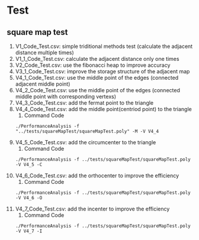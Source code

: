 # Test

## square map test
1. V1_Code_Test.csv: simple triditional methods test (calculate the adjacent distance multiple times)
2. V1_1_Code_Test.csv: calculate the adjacent distance only one times
3. V2_Code_Test.csv: use the fibonacci heap to improve accuracy
4. V3_1_Code_Test.csv: improve the storage structure of the adjacent map
5. V4_1_Code_Test.csv: use the middle point of the edges (connected adjacent middle point)
6. V4_2_Code_Test.csv: use the middle point of the edges (connected middle point with corresponding vertexs)
7. V4_3_Code_Test.csv: add the fermat point to the triangle
8. V4_4_Code_Test.csv: add the middle point(centriod point) to the triangle
   1. Command Code
     ```
     ./PerformanceAnalysis -f "../tests/squareMapTest/squareMapTest.poly" -M -V V4_4
     ```
9. V4_5_Code_Test.csv: add the circumcenter to the triangle
   1. Command Code
     ```
     ./PerformanceAnalysis -f ../tests/squareMapTest/squareMapTest.poly -V V4_5 -C
     ```
10. V4_6_Code_Test.csv: add the orthocenter to improve the efficiency
    1.  Command Code
     ```
     ./PerformanceAnalysis -f ../tests/squareMapTest/squareMapTest.poly -V V4_6 -O
     ```
11. V4_7_Code_Test.csv: add the incenter to improve the efficiency
    1.  Command Code
     ```
     ./PerformanceAnalysis -f ../tests/squareMapTest/squareMapTest.poly -V V4_7 -I
     ```